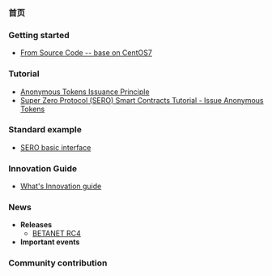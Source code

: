 ### 首页

### Getting started

- [From Source Code -- base on CentOS7](Example/sero-basic-interface.md)

### Tutorial

- [Anonymous Tokens Issuance Principle](Tutorial/principle-of-anonymous-token.md)
- [Super Zero Protocol (SERO) Smart Contracts Tutorial - Issue Anonymous Tokens](Tutorial/practice-of-anonymous-token.md)

### Standard example

- [SERO basic interface](Example/sero-basic-interface.md)

### Innovation Guide

- [What's Innovation guide](Innovation/what-is-innovation-guide.md)

### News

- **Releases**
  - [BETANET RC4](News/Publish/SERO-BETANET-RC4(v0.3.0-beta.4).md)
- **Important events**

### Community contribution

